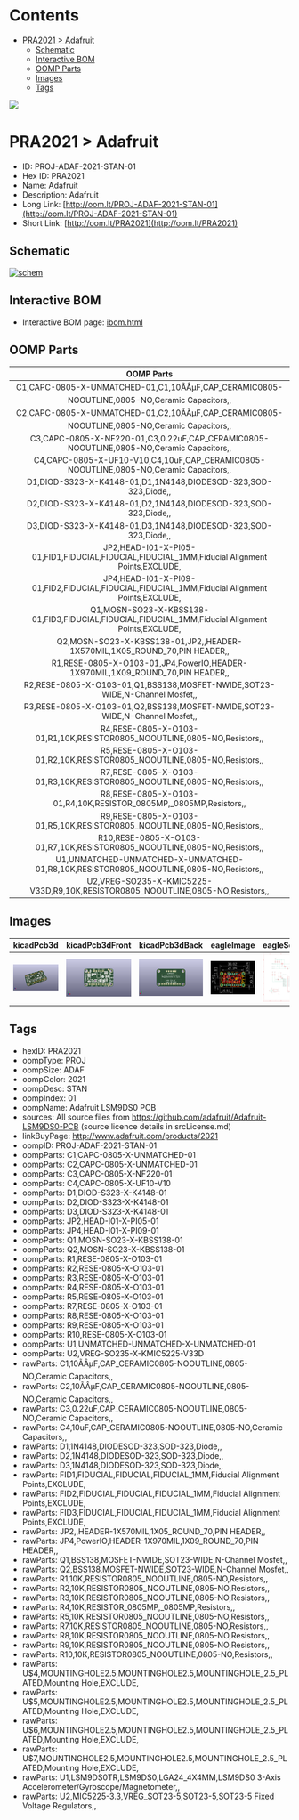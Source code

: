 



Contents
========

* [PRA2021 > Adafruit](#pra2021--adafruit)
	* [Schematic](#schematic)
	* [Interactive BOM](#interactive-bom)
	* [OOMP Parts](#oomp-parts)
	* [Images](#images)
	* [Tags](#tags)
  
![][im]
# PRA2021 > Adafruit

- ID: PROJ-ADAF-2021-STAN-01
- Hex ID: PRA2021
- Name: Adafruit
- Description: Adafruit
- Long Link: [http://oom.lt/PROJ-ADAF-2021-STAN-01](http://oom.lt/PROJ-ADAF-2021-STAN-01)
- Short Link: [http://oom.lt/PRA2021](http://oom.lt/PRA2021)

## Schematic
  
[![schem](eagleSchemImage.png)](eagleSchemImage.png)
## Interactive BOM

- Interactive BOM page: [ibom.html](https://htmlpreview.github.io/?https://github.com/oomlout/oomlout_OOMP_projects/blob/main/PROJ-ADAF-2021-STAN-01/kicad/bom/ibom.html)

## OOMP Parts
  

|OOMP Parts|
| :---: |
|C1,CAPC-0805-X-UNMATCHED-01,C1,10ÃÂµF,CAP_CERAMIC0805-NOOUTLINE,0805-NO,Ceramic Capacitors,,|
|C2,CAPC-0805-X-UNMATCHED-01,C2,10ÃÂµF,CAP_CERAMIC0805-NOOUTLINE,0805-NO,Ceramic Capacitors,,|
|C3,CAPC-0805-X-NF220-01,C3,0.22uF,CAP_CERAMIC0805-NOOUTLINE,0805-NO,Ceramic Capacitors,,|
|C4,CAPC-0805-X-UF10-V10,C4,10uF,CAP_CERAMIC0805-NOOUTLINE,0805-NO,Ceramic Capacitors,,|
|D1,DIOD-S323-X-K4148-01,D1,1N4148,DIODESOD-323,SOD-323,Diode,,|
|D2,DIOD-S323-X-K4148-01,D2,1N4148,DIODESOD-323,SOD-323,Diode,,|
|D3,DIOD-S323-X-K4148-01,D3,1N4148,DIODESOD-323,SOD-323,Diode,,|
|JP2,HEAD-I01-X-PI05-01,FID1,FIDUCIAL,FIDUCIAL,FIDUCIAL_1MM,Fiducial Alignment Points,EXCLUDE,|
|JP4,HEAD-I01-X-PI09-01,FID2,FIDUCIAL,FIDUCIAL,FIDUCIAL_1MM,Fiducial Alignment Points,EXCLUDE,|
|Q1,MOSN-SO23-X-KBSS138-01,FID3,FIDUCIAL,FIDUCIAL,FIDUCIAL_1MM,Fiducial Alignment Points,EXCLUDE,|
|Q2,MOSN-SO23-X-KBSS138-01,JP2,,HEADER-1X570MIL,1X05_ROUND_70,PIN HEADER,,|
|R1,RESE-0805-X-O103-01,JP4,PowerIO,HEADER-1X970MIL,1X09_ROUND_70,PIN HEADER,,|
|R2,RESE-0805-X-O103-01,Q1,BSS138,MOSFET-NWIDE,SOT23-WIDE,N-Channel Mosfet,,|
|R3,RESE-0805-X-O103-01,Q2,BSS138,MOSFET-NWIDE,SOT23-WIDE,N-Channel Mosfet,,|
|R4,RESE-0805-X-O103-01,R1,10K,RESISTOR0805_NOOUTLINE,0805-NO,Resistors,,|
|R5,RESE-0805-X-O103-01,R2,10K,RESISTOR0805_NOOUTLINE,0805-NO,Resistors,,|
|R7,RESE-0805-X-O103-01,R3,10K,RESISTOR0805_NOOUTLINE,0805-NO,Resistors,,|
|R8,RESE-0805-X-O103-01,R4,10K,RESISTOR_0805MP,_0805MP,Resistors,,|
|R9,RESE-0805-X-O103-01,R5,10K,RESISTOR0805_NOOUTLINE,0805-NO,Resistors,,|
|R10,RESE-0805-X-O103-01,R7,10K,RESISTOR0805_NOOUTLINE,0805-NO,Resistors,,|
|U1,UNMATCHED-UNMATCHED-X-UNMATCHED-01,R8,10K,RESISTOR0805_NOOUTLINE,0805-NO,Resistors,,|
|U2,VREG-SO235-X-KMIC5225-V33D,R9,10K,RESISTOR0805_NOOUTLINE,0805-NO,Resistors,,|

## Images
  
  

|kicadPcb3d|kicadPcb3dFront|kicadPcb3dBack|eagleImage|eagleSchemImage|
| :---: | :---: | :---: | :---: | :---: |
|[![kicadPcb3d](kicadPcb3d_140.png)](kicadPcb3d.png)|[![kicadPcb3dFront](kicadPcb3dFront_140.png)](kicadPcb3dFront.png)|[![kicadPcb3dBack](kicadPcb3dBack_140.png)](kicadPcb3dBack.png)|[![eagleImage](eagleImage_140.png)](eagleImage.png)|[![eagleSchemImage](eagleSchemImage_140.png)](eagleSchemImage.png)|

## Tags

- hexID: PRA2021
- oompType: PROJ
- oompSize: ADAF
- oompColor: 2021
- oompDesc: STAN
- oompIndex: 01
- oompName: Adafruit LSM9DS0 PCB
- sources: All source files from https://github.com/adafruit/Adafruit-LSM9DS0-PCB (source licence details in srcLicense.md)
- linkBuyPage: http://www.adafruit.com/products/2021
- oompID: PROJ-ADAF-2021-STAN-01
- oompParts: C1,CAPC-0805-X-UNMATCHED-01
- oompParts: C2,CAPC-0805-X-UNMATCHED-01
- oompParts: C3,CAPC-0805-X-NF220-01
- oompParts: C4,CAPC-0805-X-UF10-V10
- oompParts: D1,DIOD-S323-X-K4148-01
- oompParts: D2,DIOD-S323-X-K4148-01
- oompParts: D3,DIOD-S323-X-K4148-01
- oompParts: JP2,HEAD-I01-X-PI05-01
- oompParts: JP4,HEAD-I01-X-PI09-01
- oompParts: Q1,MOSN-SO23-X-KBSS138-01
- oompParts: Q2,MOSN-SO23-X-KBSS138-01
- oompParts: R1,RESE-0805-X-O103-01
- oompParts: R2,RESE-0805-X-O103-01
- oompParts: R3,RESE-0805-X-O103-01
- oompParts: R4,RESE-0805-X-O103-01
- oompParts: R5,RESE-0805-X-O103-01
- oompParts: R7,RESE-0805-X-O103-01
- oompParts: R8,RESE-0805-X-O103-01
- oompParts: R9,RESE-0805-X-O103-01
- oompParts: R10,RESE-0805-X-O103-01
- oompParts: U1,UNMATCHED-UNMATCHED-X-UNMATCHED-01
- oompParts: U2,VREG-SO235-X-KMIC5225-V33D
- rawParts: C1,10ÃÂµF,CAP_CERAMIC0805-NOOUTLINE,0805-NO,Ceramic Capacitors,,
- rawParts: C2,10ÃÂµF,CAP_CERAMIC0805-NOOUTLINE,0805-NO,Ceramic Capacitors,,
- rawParts: C3,0.22uF,CAP_CERAMIC0805-NOOUTLINE,0805-NO,Ceramic Capacitors,,
- rawParts: C4,10uF,CAP_CERAMIC0805-NOOUTLINE,0805-NO,Ceramic Capacitors,,
- rawParts: D1,1N4148,DIODESOD-323,SOD-323,Diode,,
- rawParts: D2,1N4148,DIODESOD-323,SOD-323,Diode,,
- rawParts: D3,1N4148,DIODESOD-323,SOD-323,Diode,,
- rawParts: FID1,FIDUCIAL,FIDUCIAL,FIDUCIAL_1MM,Fiducial Alignment Points,EXCLUDE,
- rawParts: FID2,FIDUCIAL,FIDUCIAL,FIDUCIAL_1MM,Fiducial Alignment Points,EXCLUDE,
- rawParts: FID3,FIDUCIAL,FIDUCIAL,FIDUCIAL_1MM,Fiducial Alignment Points,EXCLUDE,
- rawParts: JP2,,HEADER-1X570MIL,1X05_ROUND_70,PIN HEADER,,
- rawParts: JP4,PowerIO,HEADER-1X970MIL,1X09_ROUND_70,PIN HEADER,,
- rawParts: Q1,BSS138,MOSFET-NWIDE,SOT23-WIDE,N-Channel Mosfet,,
- rawParts: Q2,BSS138,MOSFET-NWIDE,SOT23-WIDE,N-Channel Mosfet,,
- rawParts: R1,10K,RESISTOR0805_NOOUTLINE,0805-NO,Resistors,,
- rawParts: R2,10K,RESISTOR0805_NOOUTLINE,0805-NO,Resistors,,
- rawParts: R3,10K,RESISTOR0805_NOOUTLINE,0805-NO,Resistors,,
- rawParts: R4,10K,RESISTOR_0805MP,_0805MP,Resistors,,
- rawParts: R5,10K,RESISTOR0805_NOOUTLINE,0805-NO,Resistors,,
- rawParts: R7,10K,RESISTOR0805_NOOUTLINE,0805-NO,Resistors,,
- rawParts: R8,10K,RESISTOR0805_NOOUTLINE,0805-NO,Resistors,,
- rawParts: R9,10K,RESISTOR0805_NOOUTLINE,0805-NO,Resistors,,
- rawParts: R10,10K,RESISTOR0805_NOOUTLINE,0805-NO,Resistors,,
- rawParts: U$4,MOUNTINGHOLE2.5,MOUNTINGHOLE2.5,MOUNTINGHOLE_2.5_PLATED,Mounting Hole,EXCLUDE,
- rawParts: U$5,MOUNTINGHOLE2.5,MOUNTINGHOLE2.5,MOUNTINGHOLE_2.5_PLATED,Mounting Hole,EXCLUDE,
- rawParts: U$6,MOUNTINGHOLE2.5,MOUNTINGHOLE2.5,MOUNTINGHOLE_2.5_PLATED,Mounting Hole,EXCLUDE,
- rawParts: U$7,MOUNTINGHOLE2.5,MOUNTINGHOLE2.5,MOUNTINGHOLE_2.5_PLATED,Mounting Hole,EXCLUDE,
- rawParts: U1,LSM9DS0TR,LSM9DS0,LGA24_4X4MM,LSM9DS0 3-Axis Accelerometer/Gyroscope/Magnetometer,,
- rawParts: U2,MIC5225-3.3,VREG_SOT23-5,SOT23-5,SOT23-5 Fixed Voltage Regulators,,



[im]: kicadPcb3d_450.png

